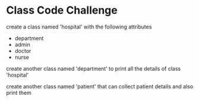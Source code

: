 # Class Code Challenge

create a class named 'hospital' with the following attributes 
- department
- admin
- doctor
- nurse

create another class named 'department' to print all the details of class 'hospital'

create another class named 'patient' that can collect patient details and also print them